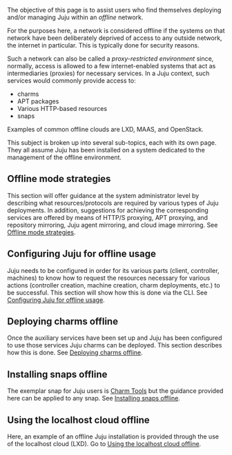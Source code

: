 The objective of this page is to assist users who find themselves deploying and/or managing Juju within an *offline* network.

For the purposes here, a network is considered offline if the systems on that network have been deliberately deprived of access to any outside network, the internet in particular. This is typically done for security reasons.

Such a network can also be called a *proxy-restricted environment* since, normally, access is allowed to a few internet-enabled systems that act as intermediaries (proxies) for necessary services. In a Juju context, such services would commonly provide access to:

-   charms
-   APT packages
-   Various HTTP-based resources
-   snaps

Examples of common offline clouds are LXD, MAAS, and OpenStack.

This subject is broken up into several sub-topics, each with its own page. They all assume Juju has been installed on a system dedicated to the management of the offline environment.

<h2 id="heading--offline-mode-strategies">Offline mode strategies</h2>

This section will offer guidance at the system administrator level by describing what resources/protocols are required by various types of Juju deployments. In addition, suggestions for achieving the corresponding services are offered by means of HTTP/S proxying, APT proxying, and repository mirroring, Juju agent mirroring, and cloud image mirroring. See [Offline mode strategies](/t/offline-mode-strategies/1071).

<h2 id="heading--configuring-juju-for-offline-usage">Configuring Juju for offline usage</h2>

Juju needs to be configured in order for its various parts (client, controller, machines) to know how to request the resources necessary for various actions (controller creation, machine creation, charm deployments, etc.) to be successful. This section will show how this is done via the CLI. See [Configuring Juju for offline usage](/t/configuring-juju-for-offline-usage/1068).

<h2 id="heading--deploying-charms-offline">Deploying charms offline</h2>

Once the auxiliary services have been set up and Juju has been configured to use those services Juju charms can be deployed. This section describes how this is done. See [Deploying charms offline](/t/deploying-charms-offline/1069).

<h2 id="heading--installing-snaps-offline">Installing snaps offline</h2>

The exemplar snap for Juju users is [Charm Tools](/t/charm-tools/1180) but the guidance provided here can be applied to any snap. See [Installing snaps offline](/t/installing-snaps-offline/1179).

<h2 id="heading--using-the-localhost-cloud-offline">Using the localhost cloud offline</h2>

Here, an example of an offline Juju installation is provided through the use of the localhost cloud (LXD). Go to [Using the localhost cloud offline](/t/using-the-localhost-cloud-offline/1070).

<!-- LINKS -->
